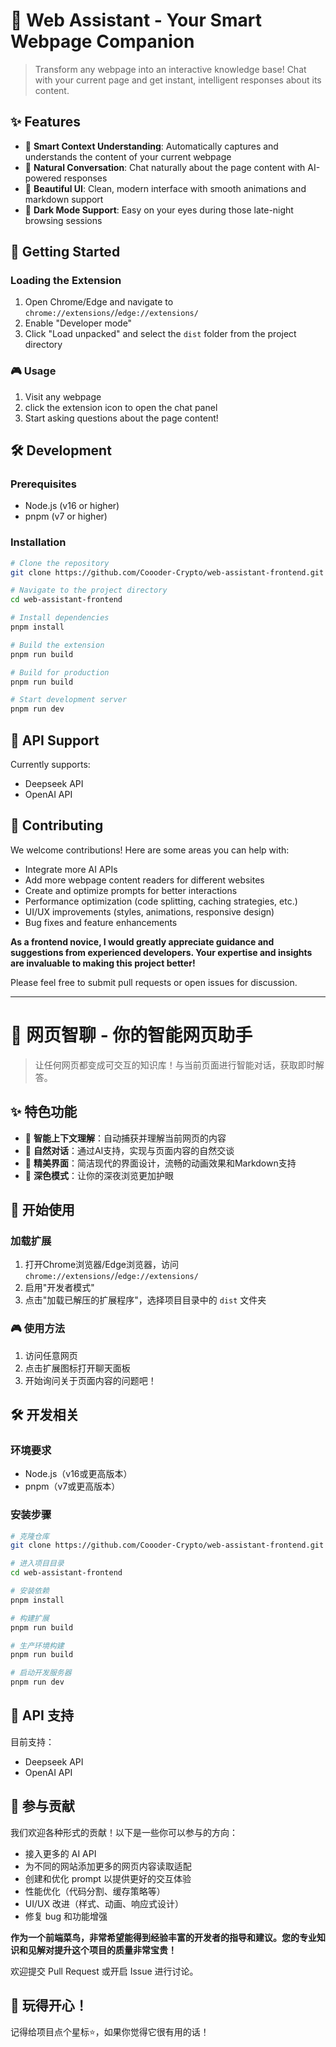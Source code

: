 # 🤖 Web Assistant - Your Smart Webpage Companion

> Transform any webpage into an interactive knowledge base! Chat with your current page and get instant, intelligent responses about its content.

## ✨ Features

- 🎯 **Smart Context Understanding**: Automatically captures and understands the content of your current webpage
- 💬 **Natural Conversation**: Chat naturally about the page content with AI-powered responses
- 🎨 **Beautiful UI**: Clean, modern interface with smooth animations and markdown support
- 🌙 **Dark Mode Support**: Easy on your eyes during those late-night browsing sessions

## 🚀 Getting Started

### Loading the Extension
1. Open Chrome/Edge and navigate to `chrome://extensions/`/`edge://extensions/`
2. Enable "Developer mode"
3. Click "Load unpacked" and select the `dist` folder from the project directory

### 🎮 Usage
1. Visit any webpage
2. click the extension icon to open the chat panel
3. Start asking questions about the page content!

## 🛠️ Development

### Prerequisites
- Node.js (v16 or higher)
- pnpm (v7 or higher)

### Installation
```bash
# Clone the repository
git clone https://github.com/Coooder-Crypto/web-assistant-frontend.git

# Navigate to the project directory
cd web-assistant-frontend

# Install dependencies
pnpm install

# Build the extension
pnpm run build

# Build for production
pnpm run build

# Start development server
pnpm run dev
```

## 🔌 API Support
Currently supports:
- Deepseek API
- OpenAI API

## 🤝 Contributing
We welcome contributions! Here are some areas you can help with:
- Integrate more AI APIs
- Add more webpage content readers for different websites
- Create and optimize prompts for better interactions
- Performance optimization (code splitting, caching strategies, etc.)
- UI/UX improvements (styles, animations, responsive design)
- Bug fixes and feature enhancements

**As a frontend novice, I would greatly appreciate guidance and suggestions from experienced developers. Your expertise and insights are invaluable to making this project better!**

Please feel free to submit pull requests or open issues for discussion.

---

# 🤖 网页智聊 - 你的智能网页助手

> 让任何网页都变成可交互的知识库！与当前页面进行智能对话，获取即时解答。

## ✨ 特色功能

- 🎯 **智能上下文理解**：自动捕获并理解当前网页的内容
- 💬 **自然对话**：通过AI支持，实现与页面内容的自然交谈
- 🎨 **精美界面**：简洁现代的界面设计，流畅的动画效果和Markdown支持
- 🌙 **深色模式**：让你的深夜浏览更加护眼

## 🚀 开始使用

### 加载扩展
1. 打开Chrome浏览器/Edge浏览器，访问 `chrome://extensions/`/`edge://extensions/`
2. 启用"开发者模式"
3. 点击"加载已解压的扩展程序"，选择项目目录中的 `dist` 文件夹

### 🎮 使用方法
1. 访问任意网页
2. 点击扩展图标打开聊天面板
3. 开始询问关于页面内容的问题吧！

## 🛠️ 开发相关

### 环境要求
- Node.js（v16或更高版本）
- pnpm（v7或更高版本）

### 安装步骤
```bash
# 克隆仓库
git clone https://github.com/Coooder-Crypto/web-assistant-frontend.git

# 进入项目目录
cd web-assistant-frontend

# 安装依赖
pnpm install

# 构建扩展
pnpm run build

# 生产环境构建
pnpm run build

# 启动开发服务器
pnpm run dev
```

## 🔌 API 支持
目前支持：
- Deepseek API
- OpenAI API

## 🤝 参与贡献
我们欢迎各种形式的贡献！以下是一些你可以参与的方向：
- 接入更多的 AI API
- 为不同的网站添加更多的网页内容读取适配
- 创建和优化 prompt 以提供更好的交互体验
- 性能优化（代码分割、缓存策略等）
- UI/UX 改进（样式、动画、响应式设计）
- 修复 bug 和功能增强

**作为一个前端菜鸟，非常希望能得到经验丰富的开发者的指导和建议。您的专业知识和见解对提升这个项目的质量非常宝贵！**

欢迎提交 Pull Request 或开启 Issue 进行讨论。

## 🎉 玩得开心！
记得给项目点个星标⭐️，如果你觉得它很有用的话！
